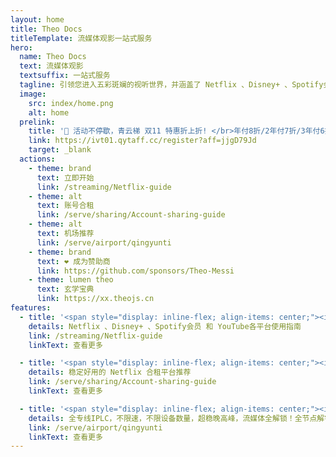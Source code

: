 ```yaml
---
layout: home
title: Theo Docs
titleTemplate: 流媒体观影一站式服务
hero:
  name: Theo Docs
  text: 流媒体观影
  textsuffix: 一站式服务
  tagline: 引领您进入五彩斑斓的视听世界，并涵盖了 Netflix 、Disney+ 、Spotify会员 和 YouTube会员 的精彩领域
  image:
    src: index/home.png
    alt: home
  prelink:
    title: '🎉 活动不停歇，青云梯 双11 特惠折上折! </br>年付8折/2年付7折/3年付6折 配合优惠码折上折，最高可达48折<div><i class="fa-regular fa-hourglass-half" style="color: var(--vp-c-brand-3)"></i> 活动时间: 即日起至 <span style="color: var(--vp-c-brand-3);font-weight: bold;">2024年11月17日23点59分</span></div>'
    link: https://ivt01.qytaff.cc/register?aff=jjgD79Jd
    target: _blank
  actions:
    - theme: brand
      text: 立即开始
      link: /streaming/Netflix-guide
    - theme: alt
      text: 账号合租
      link: /serve/sharing/Account-sharing-guide
    - theme: alt
      text: 机场推荐
      link: /serve/airport/qingyunti
    - theme: brand
      text: ❤️ 成为赞助商
      link: https://github.com/sponsors/Theo-Messi
    - theme: lumen theo
      text: 玄学宝典
      link: https://xx.theojs.cn
features:
  - title: '<span style="display: inline-flex; align-items: center;"><img src="index/netflix.svg" style="height:27px; margin-right:0.5rem;"/>流媒体观影</span>'
    details: Netflix 、Disney+ 、Spotify会员 和 YouTube各平台使用指南
    link: /streaming/Netflix-guide
    linkText: 查看更多

  - title: '<span style="display: inline-flex; align-items: center;"><i class="fab fa-youtube fa-xl" style="margin-right:0.5rem; color:#FF0000" alt="youtube"></i>合租平台</span>'
    details: 稳定好用的 Netflix 合租平台推荐
    link: /serve/sharing/Account-sharing-guide
    linkText: 查看更多

  - title: '<span style="display: inline-flex; align-items: center;"><i class="fas fa-plane fa-xl" style="margin-right:0.5rem; color:#538dd7" alt="IPLC"></i>优质线路</span>'
    details: 全专线IPLC，不限速，不限设备数量，超稳晚高峰，流媒体全解锁！全节点解锁chatgpt！
    link: /serve/airport/qingyunti
    linkText: 查看更多
---
```


<Home />
